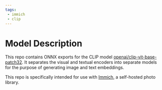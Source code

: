 ```yaml
---
tags:
 - immich
 - clip
---
```

# Model Description

This repo contains ONNX exports for the CLIP model [openai/clip-vit-base-patch32](https://huggingface.co/openai/clip-vit-base-patch32). 
It separates the visual and textual encoders into separate models for the purpose of generating image and text embeddings.

This repo is specifically intended for use with [Immich](https://immich.app/), a self-hosted photo library.
